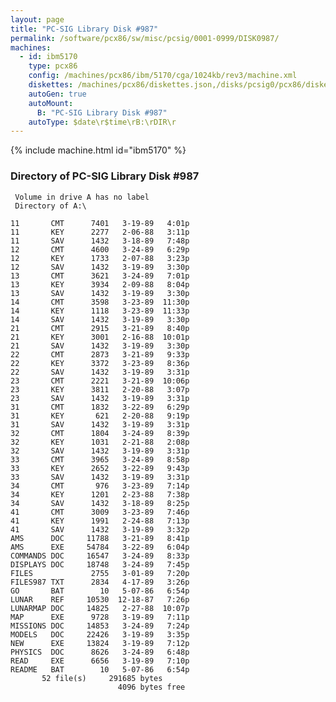 ```yaml
---
layout: page
title: "PC-SIG Library Disk #987"
permalink: /software/pcx86/sw/misc/pcsig/0001-0999/DISK0987/
machines:
  - id: ibm5170
    type: pcx86
    config: /machines/pcx86/ibm/5170/cga/1024kb/rev3/machine.xml
    diskettes: /machines/pcx86/diskettes.json,/disks/pcsig0/pcx86/diskettes.json
    autoGen: true
    autoMount:
      B: "PC-SIG Library Disk #987"
    autoType: $date\r$time\rB:\rDIR\r
---
```


{% include machine.html id="ibm5170" %}

### Directory of PC-SIG Library Disk #987

     Volume in drive A has no label
     Directory of A:\

    11       CMT      7401   3-19-89   4:01p
    11       KEY      2277   2-06-88   3:11p
    11       SAV      1432   3-18-89   7:48p
    12       CMT      4600   3-24-89   6:29p
    12       KEY      1733   2-07-88   3:23p
    12       SAV      1432   3-19-89   3:30p
    13       CMT      3621   3-24-89   7:01p
    13       KEY      3934   2-09-88   8:04p
    13       SAV      1432   3-19-89   3:30p
    14       CMT      3598   3-23-89  11:30p
    14       KEY      1118   3-23-89  11:33p
    14       SAV      1432   3-19-89   3:30p
    21       CMT      2915   3-21-89   8:40p
    21       KEY      3001   2-16-88  10:01p
    21       SAV      1432   3-19-89   3:30p
    22       CMT      2873   3-21-89   9:33p
    22       KEY      3372   3-23-89   8:36p
    22       SAV      1432   3-19-89   3:31p
    23       CMT      2221   3-21-89  10:06p
    23       KEY      3811   2-20-88   3:07p
    23       SAV      1432   3-19-89   3:31p
    31       CMT      1832   3-22-89   6:29p
    31       KEY       621   2-20-88   9:19p
    31       SAV      1432   3-19-89   3:31p
    32       CMT      1804   3-24-89   8:39p
    32       KEY      1031   2-21-88   2:08p
    32       SAV      1432   3-19-89   3:31p
    33       CMT      3965   3-24-89   8:58p
    33       KEY      2652   3-22-89   9:43p
    33       SAV      1432   3-19-89   3:31p
    34       CMT       976   3-23-89   7:14p
    34       KEY      1201   2-23-88   7:38p
    34       SAV      1432   3-18-89   8:25p
    41       CMT      3009   3-23-89   7:46p
    41       KEY      1991   2-24-88   7:13p
    41       SAV      1432   3-19-89   3:32p
    AMS      DOC     11788   3-21-89   8:41p
    AMS      EXE     54784   3-22-89   6:04p
    COMMANDS DOC     16547   3-24-89   8:33p
    DISPLAYS DOC     18748   3-24-89   7:45p
    FILES             2755   3-01-89   7:20p
    FILES987 TXT      2834   4-17-89   3:26p
    GO       BAT        10   5-07-86   6:54p
    LUNAR    REF     10530  12-18-87   7:26p
    LUNARMAP DOC     14825   2-27-88  10:07p
    MAP      EXE      9728   3-19-89   7:11p
    MISSIONS DOC     14853   3-24-89   7:24p
    MODELS   DOC     22426   3-19-89   3:35p
    NEW      EXE     13824   3-19-89   7:12p
    PHYSICS  DOC      8626   3-24-89   6:48p
    READ     EXE      6656   3-19-89   7:10p
    README   BAT        10   5-07-86   6:54p
           52 file(s)     291685 bytes
                            4096 bytes free
